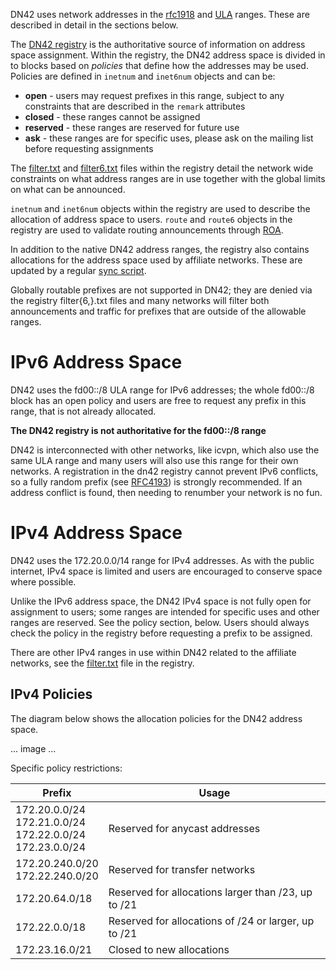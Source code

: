 DN42 uses network addresses in the [rfc1918](https://tools.ietf.org/html/rfc1918) and [ULA](https://tools.ietf.org/html/rfc4193) ranges. These are described in detail in the sections below. 

The [DN42 registry](https://git.dn42.us/dn42/registry) is the authoritative source of information on address space assignment. Within the registry, the DN42 address space is divided in to blocks based on _policies_ that define how the addresses may be used. Policies are defined in `inetnum` and `inet6num` objects and can be:

 - **open** - users may request prefixes in this range, subject to any constraints that are described in the `remark` attributes
 - **closed** - these ranges cannot be assigned
 - **reserved** - these ranges are reserved for future use
 - **ask** - these ranges are for specific uses, please ask on the mailing list before requesting assignments

The [filter.txt](https://git.dn42.us/dn42/registry/src/master/data/filter.txt) and [filter6.txt](https://git.dn42.us/dn42/registry/src/master/data/filter6.txt) files within the registry detail the network wide constraints on what address ranges are in use together with the global limits on what can be announced. 

`inetnum` and `inet6num` objects within the registry are used to describe the allocation of address space to users. `route` and `route6` objects in the registry are used to validate routing announcements through [ROA](https://wiki.dn42/howto/Bird#route-origin-authorization). 

In addition to the native DN42 address ranges, the registry also contains allocations for the address space used by affiliate networks. These are updated by a regular [sync script](https://git.dn42.us/dn42/registry-sync). 

Globally routable prefixes are not supported in DN42; they are denied via the registry filter{6,}.txt files and many networks will filter both announcements and traffic for prefixes that are outside of the allowable ranges.

# IPv6 Address Space

DN42 uses the fd00::/8 ULA range for IPv6 addresses; the whole fd00::/8 block has an open policy and users are free to request any prefix in this range, that is not already allocated. 

**The DN42 registry is not authoritative for the fd00::/8 range**

DN42 is interconnected with other networks, like icvpn, which also use the same ULA range and many users will also use this range for their own networks. A registration in the dn42 registry cannot prevent IPv6 conflicts, so a fully random prefix (see [RFC4193](https://tools.ietf.org/html/rfc4193)) is strongly recommended. If an address conflict is found, then needing to renumber your network is no fun.

# IPv4 Address Space

DN42 uses the 172.20.0.0/14 range for IPv4 addresses. As with the public internet, IPv4 space is limited and users are encouraged to conserve space where possible. 

Unlike the IPv6 address space, the DN42 IPv4 space is not fully open for assignment to users; some ranges are intended for specific uses and other ranges are reserved. See the policy section, below. Users should always check the policy in the registry before requesting a prefix to be assigned. 

There are other IPv4 ranges in use within DN42 related to the affiliate networks, see the [filter.txt](https://git.dn42.us/dn42/registry/src/master/data/filter.txt) file in the registry. 

## IPv4 Policies

The diagram below shows the allocation policies for the DN42 address space. 

... image ...

Specific policy restrictions:

| Prefix | Usage |
|--------|-------|
| 172.20.0.0/24<br/>172.21.0.0/24<br/>172.22.0.0/24<br/>172.23.0.0/24 | Reserved for anycast addresses |
| 172.20.240.0/20<br/>172.22.240.0/20 | Reserved for transfer networks |
| 172.20.64.0/18 | Reserved for allocations larger than /23, up to /21 |
| 172.22.0.0/18 | Reserved for allocations of /24 or larger, up to /21 |
| 172.23.16.0/21 | Closed to new allocations |


